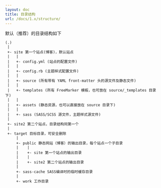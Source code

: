 ```yaml
---
layout: doc
title: 目录结构
url: /docs/1.x/structure/
---
```


 默认（推荐）的目录结构如下

	(.)
	 |
	 +- site 第一个站点(博客)，默认站点
	 |   |
	 |   +- config.yml (站点的配置文件)
	 |   |
	 |   +- config.rb (主题样式配置文件)
	 |   |
	 |   +- source (所有带有 YAML front-matter 头的源文件及静态文件)
	 |   |
	 |   +- templates (所有 FreeMarker 模板，也可放在 source/_templates 目录下)
	 |   |
	 |   +- assets (静态资源，也可以直接放在 source 目录下)
	 |   |
	 |   +- sass (SASS/SCSS 源文件，主题样式源文件)
	 |  
	 +- site2 第二个站点，目录结构同第一个
	 |
	 +- target 目标目录，可安全删除
	     |
	     +- public 静态网站（博客）的输出目录，每个站点一个子目录
	     |    |
	     |    +- site 第一个站点的输出目录
	     |    |
	     |    +- site2 第二个站点的输出目录
	     |
	     +- sass-cache SASS编译时的临时缓存目录
	     |
	     +- work 工作目录
